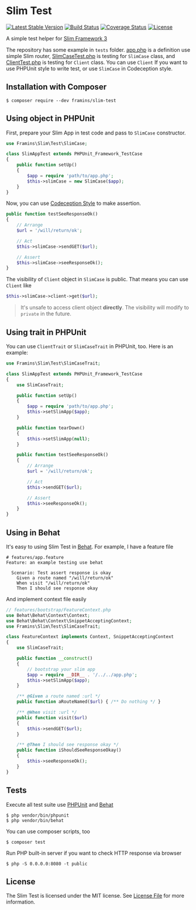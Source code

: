 # Slim Test

[![Latest Stable Version](https://poser.pugx.org/framins/slim-test/v/stable)](https://packagist.org/packages/framins/slim-test)
[![Build Status](https://travis-ci.org/Framins/slim-test.svg?branch=master)](https://travis-ci.org/Framins/slim-test)
[![Coverage Status](https://coveralls.io/repos/github/Framins/slim-test/badge.svg)](https://coveralls.io/github/Framins/slim-test)
[![License](https://poser.pugx.org/framins/slim-test/license)](https://packagist.org/packages/framins/slim-test)


A simple test helper for [Slim Framework 3][Slim]

The repository has some example in `tests` folder. [app.php](/app.php) is a definition use simple Slim router, [SlimCaseTest.php](/tests/SlimCaseTest.php) is testing for `SlimCase` class, and [ClientTest.php](/tests/ClientTest.php) is testing for `Client` class. You can use `Client` If you want to use PHPUnit style to write test, or use `SlimCase` in Codeception style.

## Installation with Composer

    $ composer require --dev framins/slim-test

## Using object in PHPUnit

First, prepare your Slim App in test code and pass to `SlimCase` constructor.

```php
use Framins\Slim\Test\SlimCase;

class SlimAppTest extends PHPUnit_Framework_TestCase
{
    public function setUp()
    {
        $app = require 'path/to/app.php';
        $this->slimCase = new SlimCase($app);
    }
}
```

Now, you can use [Codeception Style](http://codeception.com/docs/modules/REST) to make assertion.

```php
public function testSeeResponseOk()
{
    // Arrange
    $url = '/will/return/ok';

    // Act
    $this->slimCase->sendGET($url);

    // Assert
    $this->slimCase->seeResponseOk();
}
```

The visibility of `Client` object in `SlimCase` is public. That means you can use `Client` like

```php
$this->slimCase->client->get($url);
```

> It's unsafe to access client object **directly**. The visibility will modify to `private` in the future.

## Using trait in PHPUnit

You can use `ClientTrait` or `SlimCaseTrait` in PHPUnit, too. Here is an example:

```php
use Framins\Slim\Test\SlimCaseTrait;

class SlimAppTest extends PHPUnit_Framework_TestCase
{
    use SlimCaseTrait;

    public function setUp()
    {
        $app = require 'path/to/app.php';
        $this->setSlimApp($app);
    }

    public function tearDown()
    {
        $this->setSlimApp(null);
    }

    public function testSeeResponseOk()
    {
        // Arrange
        $url = '/will/return/ok';

        // Act
        $this->sendGET($url);

        // Assert
        $this->seeResponseOk();
    }
}
```

## Using in Behat

It's easy to using Slim Test in [Behat][]. For example, I have a feature file

```feature
# features/app.feature
Feature: an example testing use behat

  Scenario: Test assert response is okay
    Given a route named "/will/return/ok"
    When visit "/will/return/ok"
    Then I should see response okay
```

And implement context file easily

```php
// features/bootstrap/FeatureContext.php
use Behat\Behat\Context\Context;
use Behat\Behat\Context\SnippetAcceptingContext;
use Framins\Slim\Test\SlimCaseTrait;

class FeatureContext implements Context, SnippetAcceptingContext
{
    use SlimCaseTrait;

    public function __construct()
    {
        // bootstrap your slim app
        $app = require __DIR__ . '/../../app.php';
        $this->setSlimApp($app);
    }

    /** @Given a route named :url */
    public function aRouteNamed($url) { /** Do nothing */ }

    /** @When visit :url */
    public function visit($url)
    {
        $this->sendGET($url);
    }

    /** @Then I should see response okay */
    public function iShouldSeeResponseOkay()
    {
        $this->seeResponseOk();
    }
}
```

## Tests

Execute all test suite use [PHPUnit][] and [Behat][]

    $ php vendor/bin/phpunit
    $ php vendor/bin/behat

You can use composer scripts, too

    $ composer test

Run PHP built-in server if you want to check HTTP response via browser

    $ php -S 0.0.0.0:8080 -t public

## License

The Slim Test is licensed under the MIT license. See [License File](LICENSE) for more information.

[Behat]: http://docs.behat.org/
[PHPUnit]: https://phpunit.de/
[Slim]: http://www.slimframework.com/
